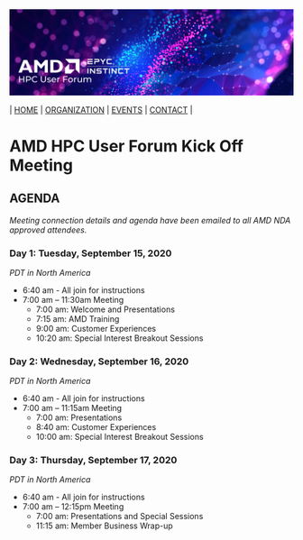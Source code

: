 <img src="../../images/Smaller-AMDHPCUserTraining_header.png" alt="Comet Rack View" width="700px" />


| [HOME](https://amdhpcuserforum.github.io) | [ORGANIZATION](https://amdhpcuserforum.github.io/organization) | [EVENTS](https://amdhpcuserforum.github.io/events) | [CONTACT](https://amdhpcuserforum.github.io/contact) |


# AMD HPC User Forum Kick Off Meeting

## AGENDA

_Meeting connection details and agenda have been emailed to all AMD NDA approved attendees._

### Day 1: Tuesday, September 15, 2020
_PDT in North America_
* 6:40 am - All join for instructions
* 7:00 am – 11:30am Meeting
   * 7:00 am: Welcome and Presentations
   * 7:15 am: AMD Training
   * 9:00 am: Customer Experiences 
   * 10:20 am: Special Interest Breakout Sessions
   
### Day 2: Wednesday, September 16, 2020
_PDT in North America_
* 6:40 am - All join for instructions
* 7:00 am – 11:15am Meeting
   * 7:00 am: Presentations
   * 8:40 am: Customer Experiences 
   * 10:00 am: Special Interest Breakout Sessions

### Day 3: Thursday, September 17, 2020
_PDT in North America_
* 6:40 am - All join for instructions
* 7:00 am – 12:15pm Meeting
   * 7:00 am: Presentations and Special Sessions
   * 11:15 am: Member Business Wrap-up
